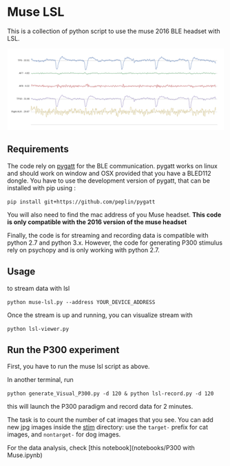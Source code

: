 # Muse LSL

This is a collection of python script to use the muse 2016 BLE headset with LSL.

![Blinks](blinks.png)

## Requirements

The code rely on [pygatt](https://github.com/peplin/pygatt) for the BLE communication.
pygatt works on linux and should work on window and OSX provided that you have a BLED112 dongle.
You have to use the development version of pygatt, that can be installed with pip using :

`pip install git+https://github.com/peplin/pygatt`

You will also need to find the mac address of you Muse headset. **This code is
only compatible with the 2016 version of the muse headset**

Finally, the code is for streaming and recording data is compatible with python
2.7 and python 3.x. However, the code for generating P300 stimulus rely on
psychopy and is only working with python 2.7. 

## Usage

to stream data with lsl

`python muse-lsl.py --address YOUR_DEVICE_ADDRESS`

Once the stream is up and running, you can visualize stream with

`python lsl-viewer.py`

## Run the P300 experiment

First, you have to run the muse lsl script as above.

In another terminal, run

`python generate_Visual_P300.py -d 120 & python lsl-record.py -d 120`

this will launch the P300 paradigm and record data for 2 minutes.

The task is to count the number of cat images that you see. You can add new jpg images inside the [stim](stim/) directory: use the `target-` prefix for cat images, and `nontarget-` for dog images.

For the data analysis, check [this notebook](notebooks/P300 with Muse.ipynb)
